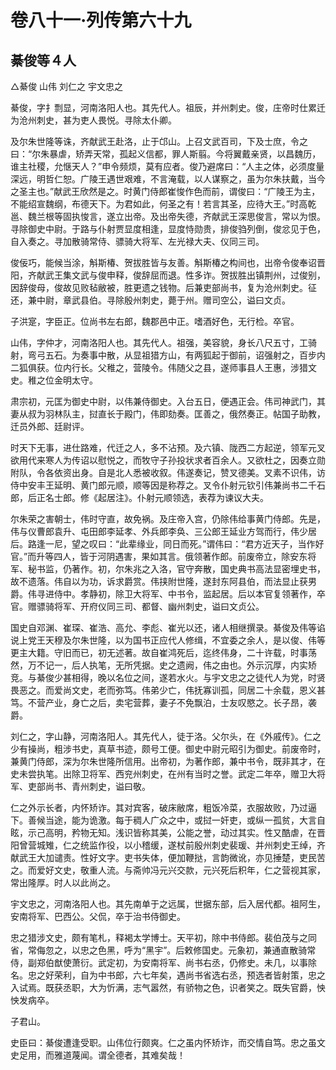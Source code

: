 # 卷八十一·列传第六十九

## 綦俊等４人

△綦俊 山伟 刘仁之 宇文忠之

綦俊，字扌剽显，河南洛阳人也。其先代人。祖辰，并州刺史。俊，庄帝时仕累迁为沧州刺史，甚为吏人畏悦。寻除太仆卿。

及尔朱世隆等诛，齐献武王赴洛，止于邙山。上召文武百司，下及士庶，令之曰：“尔朱暴虐，矫弄天常，孤起义信都，罪人斯翦。今将翼戴亲贤，以昌魏历，谁主社稷，允惬天人？”申令频烦，莫有应者。俊乃避席曰：“人主之体，必须度量深远，明哲仁恕。广陵王遇世艰难，不言淹载，以人谋察之，虽为尔朱扶戴，当今之圣主也。”献武王欣然是之。时黄门侍郎崔悛作色而前，谓俊曰：“广陵王为主，不能绍宣魏纲，布德天下。为君如此，何圣之有！若言其圣，应待大王。”时高乾邕、魏兰根等固执悛言，遂立出帝。及出帝失德，齐献武王深思俊言，常以为恨。寻除御史中尉。于路与仆射贾显度相逢，显度恃勋贵，排俊驺列倒，俊忿见于色，自入奏之。寻加散骑常侍、骠骑大将军、左光禄大夫、仪同三司。

俊佞巧，能候当涂，斛斯椿、贺拔胜皆与友善。斛斯椿之构间也，出帝令俊奉诏晋阳，齐献武王集文武与俊申释，俊辞屈而退。性多诈。贺拔胜出镇荆州，过俊别，因辞俊母，俊故见败毡敝被，胜更遗之钱物。后兼吏部尚书，复为沧州刺史。征还，兼中尉，章武县伯。寻除殷州刺史，薨于州。赠司空公，谥曰文贞。

子洪寔，字臣正。位尚书左右郎，魏郡邑中正。嗜酒好色，无行检。卒官。

山伟，字仲才，河南洛阳人也。其先代人。祖强，美容貌，身长八尺五寸，工骑射，弯弓五石。为奏事中散，从显祖猎方山，有两狐起于御前，诏强射之，百步内二狐俱获。位内行长。父稚之，营陵令。伟随父之县，遂师事县人王惠，涉猎文史。稚之位金明太守。

肃宗初，元匡为御史中尉，以伟兼侍御史。入台五日，便遇正会。伟司神武门，其妻从叔为羽林队主，挝直长于殿门，伟即劾奏。匡善之，俄然奏正。帖国子助教，迁员外郎、廷尉评。

时天下无事，进仕路难，代迁之人，多不沾预。及六镇、陇西二方起逆，领军元叉欲用代来寒人为传诏以慰悦之，而牧守子孙投状求者百余人。又欲杜之，因奏立勋附队，令各依资出身。自是北人悉被收叙。伟遂奏记，赞叉德美。叉素不识伟，访侍中安丰王延明、黄门郎元顺，顺等因是称荐之。叉令仆射元钦引伟兼尚书二千石郎，后正名士郎。修《起居注》。仆射元顺领选，表荐为谏议大夫。

尔朱荣之害朝士，伟时守直，故免祸。及庄帝入宫，仍除伟给事黄门侍郎。先是，伟与仪曹郎袁升、屯田郎李延孝、外兵郎李奂、三公郎王延业方驾而行，伟少居后。路逢一尼，望之叹曰：“此辈缘业，同日而死。”谓伟曰：“君方近天子，当作好官。”而升等四人，皆于河阴遇害，果如其言。俄领著作郎。前废帝立，除安东将军、秘书监，仍著作。初，尔朱兆之入洛，官守奔散，国史典书高法显密埋史书，故不遗落。伟自以为功，诉求爵赏。伟挟附世隆，遂封东阿县伯，而法显止获男爵。伟寻进侍中。孝静初，除卫大将军、中书令，监起居。后以本官复领著作，卒官。赠骠骑将军、开府仪同三司、都督、幽州刺史，谥曰文贞公。

国史自邓渊、崔琛、崔浩、高允、李彪、崔光以还，诸人相继撰录。綦俊及伟等谄说上党王天穆及尔朱世隆，以为国书正应代人修缉，不宜委之余人，是以俊、伟等更主大籍。守旧而已，初无述著。故自崔鸿死后，迄终伟身，二十许载，时事荡然，万不记一，后人执笔，无所凭据。史之遗阙，伟之由也。外示沉厚，内实矫竞。与綦俊少甚相得，晚以名位之间，遂若水火。与宇文忠之之徒代人为党，时贤畏恶之。而爱尚文史，老而弥笃。伟弟少亡，伟抚寡训孤，同居二十余载，恩义甚笃。不营产业，身亡之后，卖宅营葬，妻子不免飘泊，士友叹愍之。长子昂，袭爵。

刘仁之，字山静，河南洛阳人。其先代人，徒于洛。父尔头，在《外戚传》。仁之少有操尚，粗涉书史，真草书迹，颇号工便。御史中尉元昭引为御史。前废帝时，兼黄门侍郎，深为尔朱世隆所信用。出帝初，为著作郎，兼中书令，既非其才，在史未尝执笔。出除卫将军、西兖州刺史，在州有当时之誉。武定二年卒，赠卫大将军、吏部尚书、青州刺史，谥曰敬。

仁之外示长者，内怀矫诈。其对宾客，破床敝席，粗饭冷菜，衣服故败，乃过逼下。善候当途，能为诡激。每于稠人广众之中，或挝一奸吏，或纵一孤贫，大言自眩，示己高明，矜物无知。浅识皆称其美，公能之誉，动过其实。性又酷虐，在晋阳曾营城雉，仁之统监作役，以小稽缓，遂杖前殷州刺史裴瑗、并州刺史王绰，齐献武王大加谴责。性好文字。吏书失体，便加鞭挞，言韵微讹，亦见捶楚，吏民苦之。而爱好文史，敬重人流。与斋帅冯元兴交款，元兴死后积年，仁之营视其家，常出隆厚。时人以此尚之。

宇文忠之，河南洛阳人也。其先南单于之远属，世据东部，后入居代都。祖阿生，安南将军、巴西公。父侃，卒于治书侍御史。

忠之猎涉文史，颇有笔札，释褐太学博士。天平初，除中书侍郎。裴伯茂与之同省，常侮忽之，以忠之色黑，呼为“黑宇”。后敕修国史。元象初，兼通直散骑常侍，副郑伯猷使萧衍。武定初，为安南将军、尚书右丞，仍修史。未几，以事除名。忠之好荣利，自为中书郎，六七年矣，遇尚书省选右丞，预选者皆射策，忠之入试焉。既获丞职，大为忻满，志气嚣然，有骄物之色，识者笑之。既失官爵，怏怏发病卒。

子君山。

史臣曰：綦俊遭逢受职。山伟位行颇爽。仁之虽内怀矫诈，而交情自笃。忠之虽文史足用，而雅道蔑闻。谓全德者，其难矣哉！
